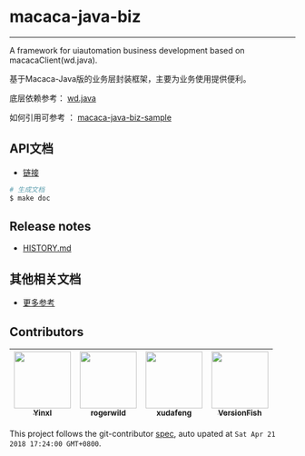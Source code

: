 # macaca-java-biz

---

A framework for uiautomation business development based on macacaClient(wd.java).

基于Macaca-Java版的业务层封装框架，主要为业务使用提供便利。

底层依赖参考： [wd.java](//github.com/macacajs/wd.java)

如何引用可参考 ： [macaca-java-biz-sample](//github.com/macaca-sample/macaca-java-biz-sample)

## API文档

- [链接](//macaca-sample.github.io/macaca-java-biz-framework/)

``` bash
# 生成文档
$ make doc
```

## Release notes

- [HISTORY.md](./HISTORY.md)

## 其他相关文档

- [更多参考](https://testerhome.com/junhe)
<!-- GITCONTRIBUTOR_START -->

## Contributors

|[<img src="https://avatars2.githubusercontent.com/u/5734727?v=4" width="100px;"/><br/><sub><b>Yinxl</b></sub>](https://github.com/Yinxl)<br/>|[<img src="https://avatars0.githubusercontent.com/u/26479089?v=4" width="100px;"/><br/><sub><b>rogerwild</b></sub>](https://github.com/rogerwild)<br/>|[<img src="https://avatars1.githubusercontent.com/u/1011681?v=4" width="100px;"/><br/><sub><b>xudafeng</b></sub>](https://github.com/xudafeng)<br/>|[<img src="https://avatars1.githubusercontent.com/u/8171509?v=4" width="100px;"/><br/><sub><b>VersionFish</b></sub>](https://github.com/VersionFish)<br/>
| :---: | :---: | :---: | :---: |


This project follows the git-contributor [spec](https://github.com/xudafeng/git-contributor), auto upated at `Sat Apr 21 2018 17:24:00 GMT+0800`.

<!-- GITCONTRIBUTOR_END -->
